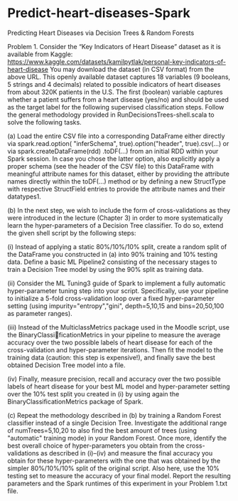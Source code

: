 # Predict-heart-diseases-Spark
Predicting Heart Diseases via Decision Trees & Random Forests 

Problem 1. Consider the “Key Indicators of Heart Disease” dataset as it is available from Kaggle:
https://www.kaggle.com/datasets/kamilpytlak/personal-key-indicators-of-heart-disease
You may download the dataset (in CSV format) from the above URL. This openly
available dataset captures 18 variables (9 booleans, 5 strings and 4 decimals) related to possible indicators of
heart diseases from about 320K patients in the U.S. The first (boolean) variable captures whether a patient
suffers from a heart disease (yes/no) and should be used as the target label for the following supervised
classification steps. Follow the general methodology provided in RunDecisionsTrees-shell.scala to
solve the following tasks.


(a) Load the entire CSV file into a corresponding DataFrame either directly via spark.read.option(
"inferSchema", true).option("header", true).csv(...) or via spark.createDataFrame(rdd)
.toDF(...) from an initial RDD within your Spark session. In case you chose the latter option,
also explicitly apply a proper schema (see the header of the CSV file) to this DataFrame with
meaningful attribute names for this dataset, either by providing the attribute names directly within
the toDF(...) method or by defining a new StructType with respective StructField entries to
provide the attribute names and their datatypes1.


(b) In the next step, we wish to include the form of cross-validations as they were introduced in the
lecture (Chapter 3) in order to more systematically learn the hyper-parameters of a Decision Tree
classifier. To do so, extend the given shell script by the following steps:

(i) Instead of applying a static 80%/10%/10% split, create a random split of the DataFrame
you constructed in (a) into 90% training and 10% testing data. Define a basic ML Pipeline2
consisting of the necessary stages to train a Decision Tree model by using the 90% split as
training data.

(ii) Consider the ML Tuning3 guide of Spark to implement a fully automatic hyper-parameter tuning
step into your script. Specifically, use your pipeline to initialize a 5-fold cross-validation loop
over a fixed hyper-parameter setting (using impurity="entropy","gini", depth=5,10,15
and bins=20,50,100 as parameter ranges).

(iii) Instead of the MulticlassMetrics package used in the Moodle script, use the BinaryClassificationMetrics in your pipeline to measure the average accuracy over the two possible labels
of heart disease for each of the cross-validation and hyper-parameter iterations. Then fit the
model to the training data (caution: this step is expensive!), and finally save the best obtained
Decision Tree model into a file.

(iv) Finally, measure precision, recall and accuracy over the two possible labels of heart disease for
your best ML model and hyper-parameter setting over the 10% test split you created in (i) by
using again the BinaryClassificationMetrics package of Spark.

(c) Repeat the methodology described in (b) by training a Random Forest classifier instead of a single
Decision Tree. Investigate the additional range of numTrees=5,10,20 to also find the best amount
of trees (using "automatic" training mode) in your Random Forest.
Once more, identify the best overall choice of hyper-parameters you obtain from the cross-validations
as described in (i)–(iv) and measure the final accuracy you obtain for these hyper-parameters with
the one that was obtained by the simpler 80%/10%/10% split of the original script. Also here, use
the 10% testing set to measure the accuracy of your final model.
Report the resulting parameters and the Spark runtimes of this experiment in your Problem 1.txt file.
